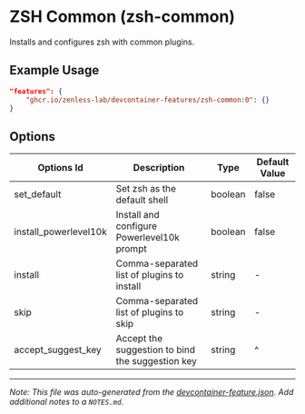 
# ZSH Common (zsh-common)

Installs and configures zsh with common plugins.

## Example Usage

```json
"features": {
    "ghcr.io/zenless-lab/devcontainer-features/zsh-common:0": {}
}
```

## Options

| Options Id | Description | Type | Default Value |
|-----|-----|-----|-----|
| set_default | Set zsh as the default shell | boolean | false |
| install_powerlevel10k | Install and configure Powerlevel10k prompt | boolean | false |
| install | Comma-separated list of plugins to install | string | - |
| skip | Comma-separated list of plugins to skip | string | - |
| accept_suggest_key | Accept the suggestion to bind the suggestion key | string | ^  |



---

_Note: This file was auto-generated from the [devcontainer-feature.json](https://github.com/zenless-lab/devcontainer-features/blob/main/src/zsh-common/devcontainer-feature.json).  Add additional notes to a `NOTES.md`._
